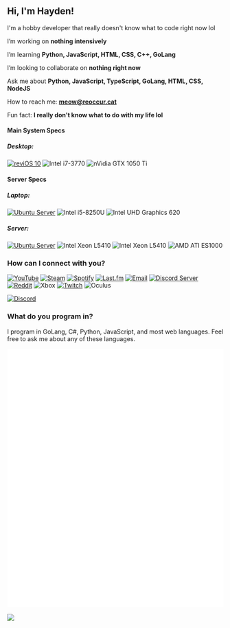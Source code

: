 ## Hi, I'm Hayden!

I'm a hobby developer that really doesn't know what to code right now lol

I’m  working on **nothing intensively**

I’m learning **Python, JavaScript, HTML, CSS, C++, GoLang**

I’m looking to collaborate on **nothing right now**

Ask me about **Python, JavaScript, TypeScript, GoLang, HTML, CSS, NodeJS**

How to reach me: **meow@reoccur.cat**

Fun fact: **I really don't know what to do with my life lol**

#### Main System Specs

##### Desktop:

[![reviOS 10](https://img.shields.io/badge/reviOS%2010-23.01-red?labelColor=black&logo=windows)](https://www.microsoft.com/en-us/windows/)
![Intel i7-3770](https://img.shields.io/badge/i7-3770-blueviolet?labelColor=black&logo=intel)
![nVidia GTX 1050 Ti](https://img.shields.io/badge/GTX-1050%20Ti-green?labelColor=black&logo=nvidia)

#### Server Specs

##### Laptop:

[![Ubuntu Server](https://img.shields.io/badge/Ubuntu%20Server-22.04.1%20LTS-orange?labelColor=black&logo=ubuntu)](https://ubuntu.com/download/server)
![Intel i5-8250U](https://img.shields.io/badge/i5-8250U-blueviolet?labelColor=black&logo=intel)
![Intel UHD Graphics 620](https://img.shields.io/badge/UHD%20Graphics-620-purple?labelColor=black&logo=intel)

##### Server:

[![Ubuntu Server](https://img.shields.io/badge/Ubuntu%20Server-22.04.1%20LTS-orange?labelColor=black&logo=ubuntu)](https://ubuntu.com/download/server)
![Intel Xeon L5410](https://img.shields.io/badge/Xeon-L5410-blueviolet?labelColor=black&logo=intel)
![Intel Xeon L5410](https://img.shields.io/badge/Xeon-L5410-blueviolet?labelColor=black&logo=intel)
![AMD ATI ES1000](https://img.shields.io/badge/ATI-ES1000-red?labelColor=black&logo=amd)

### How can I connect with you?

[![YouTube](https://img.shields.io/badge/YouTube-reoccurcat-indigo?logo=youtube&style=flat&labelColor=black)](https://www.youtube.com/channel/UClaS86_4nOR5NgUJR5P5BEg)
[![Steam](https://img.shields.io/badge/Steam-reoccurcat-black?logo=Steam&style=flat&labelColor=black)](https://steamcommunity.com/id/reoccurcat)
[![Spotify](https://img.shields.io/badge/Spotify-reoccurcat-darkgreen?logo=spotify&style=flat&labelColor=black)](https://open.spotify.com/user/g6say1fgp6gqqi453ecqtt8hr)
[![Last.fm](https://img.shields.io/badge/Last.fm-reoccurcat-darkred?logo=last.fm&style=flat&labelColor=black)](https://last.fm/user/reoccurcat)
[![Email](https://img.shields.io/badge/Email-meow@reoccur.cat-blue?logo=icloud&style=flat&labelColor=black)](mailto:meow@reoccur.cat)
[![Discord Server](https://img.shields.io/badge/Discord%20Server-cat's%20cafe-4e5d94?logo=discord&style=flat&labelColor=black)](https://discord.gg/vc8xsTs66C)
[![Reddit](https://img.shields.io/badge/Reddit-u/reoccurcat-FF4500?logo=reddit&style=flat&labelColor=black)](https://www.reddit.com/user/reoccurcat/)
![Xbox](https://img.shields.io/badge/Xbox-reoccurcat-green?logo=xbox&style=flat&labelColor=black)
[![Twitch](https://img.shields.io/badge/Twitch-reoccurcat-purple?logo=twitch&style=flat&labelColor=black)](https://www.twitch.tv/reoccurcat)
![Oculus](https://img.shields.io/badge/Oculus-reoccurcat-violet?logo=oculus&style=flat&labelColor=black)

[![Discord](https://discord.c99.nl/widget/theme-2/834894431861473340.png)](https://discord.gg/rTC5N8XCQR)

### What do you program in?
I program in GoLang, C#, Python, JavaScript, and most web languages. Feel free to ask me about any of these languages.

![Metrics](./github-metrics.svg)

![](https://hit.yhype.me/github/profile?user_id=84601340)
